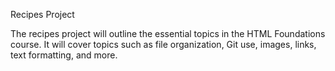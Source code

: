 Recipes Project

The recipes project will outline the essential topics in the
HTML Foundations course. It will cover topics such as file 
organization, Git use, images, links, text formatting, and more.